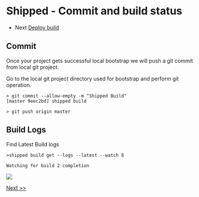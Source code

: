 # Shipped - Commit and build status
 

- Next <a href="5.md">Deploy build</a>

## Commit 
Once your project gets successful local bootstrap we will push a git commit from local git project.

Go to the local git project directory used for bootstrap and perform git operation.

```
> git commit --allow-empty -m "Shipped Build"
[master 9eec2bd] shipped build

> git push origin master

```

## Build Logs

Find Latest Build logs 
```
>shipped build get --logs --latest --watch 8

Watching for build 2 completion
```
![](posts/files/shipped-cli-labs/assets/build-log.png)

<a href="5.md">Next >></a>


 